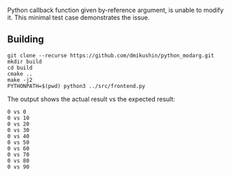 Python callback function given by-reference argument, is unable to modify it. This minimal test case demonstrates the issue.

## Building

```
git clone --recurse https://github.com/dmikushin/python_modarg.git
mkdir build
cd build
cmake ..
make -j2
PYTHONPATH=$(pwd) python3 ../src/frontend.py 
```

The output shows the actual result vs the expected result:

```
0 vs 0
0 vs 10
0 vs 20
0 vs 30
0 vs 40
0 vs 50
0 vs 60
0 vs 70
0 vs 80
0 vs 90
```
